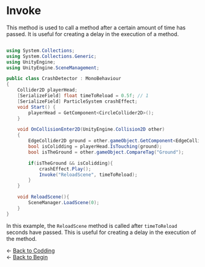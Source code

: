 # Invoke

This method is used to call a method after a certain amount of time has passed. It is useful for creating a delay in the execution of a method.

```csharp

using System.Collections;
using System.Collections.Generic;
using UnityEngine;
using UnityEngine.SceneManagement;

public class CrashDetector : MonoBehaviour
{   
    Collider2D playerHead;
    [SerializeField] float timeToReload = 0.5f; // 1
    [SerializeField] ParticleSystem crashEffect;
    void Start() {
        playerHead = GetComponent<CircleCollider2D>();
    }

    void OnCollisionEnter2D(UnityEngine.Collision2D other)
    {
        EdgeCollider2D ground = other.gameObject.GetComponent<EdgeCollider2D>();
        bool isColidding = playerHead.IsTouching(ground); 
        bool isTheGround = other.gameObject.CompareTag("Ground");

        if(isTheGround && isColidding){
            crashEffect.Play();
            Invoke("ReloadScene", timeToReload);
        }
    }

    void ReloadScene(){
        SceneManager.LoadScene(0);
    }
}

```

In this example, the `ReloadScene` method is called after `timeToReload` seconds have passed. This is useful for creating a delay in the execution of the method.

&larr; [Back to Codding](./Coding_unity.md)\
&larr; [Back to Begin](./readme.md)
